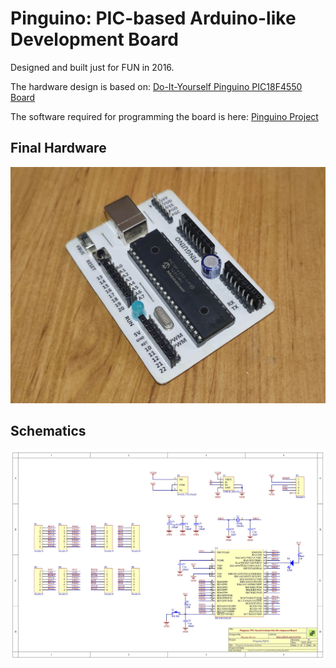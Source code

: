 # Pinguino: PIC-based Arduino-like Development Board

Designed and built just for FUN in 2016.

The hardware design is based on: [Do-It-Yourself Pinguino PIC18F4550 Board](https://microcontrollerelectronics.com/do-it-yourself-pinguino-pic18f4550-board/)

The software required for programming the board is here: [Pinguino Project](https://pinguino.cc)

## Final Hardware

![Final](images/pinguino_4550.jpg)

## Schematics

![Schematics](images/pinguino_schematics.png)